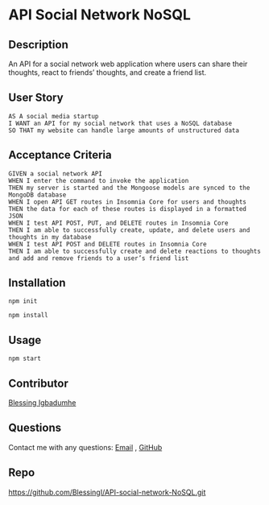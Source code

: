 # API Social Network NoSQL
## Description

An API for a social network web application where users can share their thoughts, react to friends’ thoughts, and create a friend list.

## User Story

```
AS A social media startup
I WANT an API for my social network that uses a NoSQL database
SO THAT my website can handle large amounts of unstructured data
```

## Acceptance Criteria

```
GIVEN a social network API
WHEN I enter the command to invoke the application
THEN my server is started and the Mongoose models are synced to the MongoDB database
WHEN I open API GET routes in Insomnia Core for users and thoughts
THEN the data for each of these routes is displayed in a formatted JSON
WHEN I test API POST, PUT, and DELETE routes in Insomnia Core
THEN I am able to successfully create, update, and delete users and thoughts in my database
WHEN I test API POST and DELETE routes in Insomnia Core
THEN I am able to successfully create and delete reactions to thoughts and add and remove friends to a user’s friend list
```
## Installation
  
`npm init`

`npm install`
  
## Usage
  
`npm start`

## Contributor
[Blessing Igbadumhe](https://github.com/blessingi)

## Questions
Contact me with any questions: [Email](mailto:bigbadumhe@gmail.com) , [GitHub](https://github.com/blessingi)<br />

## Repo
https://github.com/BlessingI/API-social-network-NoSQL.git